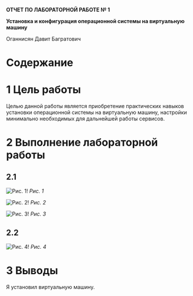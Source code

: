 **ОТЧЕТ ПО ЛАБОРАТОРНОЙ РАБОТЕ № 1**

**Установка и конфигурация
операционной системы на виртуальную машину**

Оганнисян Давит Багратович
# Содержание

# <a name="цель-работы"></a>**1	Цель работы**
Целью данной работы является приобретение практических навыков
установки операционной системы на виртуальную машину, настройки минимально необходимых для дальнейшей работы сервисов.

# <a name="выполнение-лабораторной-работы"></a>**2	Выполнение лабораторной работы**

## </a>**2.1**
![Рис. 1](image.png)!
<a name="fig:001"></a>*Рис. 1*

![Рис. 2](image-1.png)!
<a name="fig:002"></a>*Рис. 2*

![Рис. 3](image-2.png)!
<a name="fig:003"></a>*Рис. 3*

## <a name="x4449f07c87c6f9841050c35966669573c14a93f"></a>**2.2**
![Рис. 4](image-3.png)!
<a name="fig:004"></a>*Рис. 4*

# <a name="выводы"></a>**3	Выводы**
Я установил виртуальную машину.
